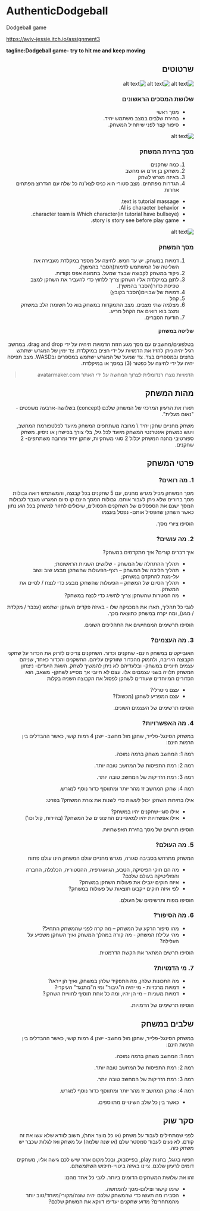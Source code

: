 # AuthenticDodgeball
Dodgeball game


https://aviv-jessie.itch.io/assignment3



**tagline:Dodgeball game- try to hit me and keep moving**

<div dir='rtl' lang='he'>
  
## שרטוטים
![alt text](https://github.com/Aviv-Jessie/AuthenticDodgeball/blob/main/doc/figure_1.png?raw=true)
![alt text](https://github.com/Aviv-Jessie/AuthenticDodgeball/blob/main/doc/figure_2.png?raw=true)
![alt text](https://github.com/Aviv-Jessie/AuthenticDodgeball/blob/main/doc/figure_3.png?raw=true)
### שלושת המסכים הראשונים
* מסך ראשי
* בחירת שלבים במצב משתמש יחיד.
* סיפור קצר לפני שיתחיל המשחק.

![alt text](https://github.com/Aviv-Jessie/AuthenticDodgeball/blob/main/doc/figure_4.png?raw=true)
### מסך בחירת המשחק
1. כמה שחקנים
2. משחקן בן אדם או מחשב
3. באיזה מגרש לשחק
4. הגדרות מפתחים. מצב סטורי הוא כניס לצא'נה כל שלה עם הגדרוצ מפתחים אחרות
* text is tutorial massage.
* AI is character behavior.
* character team is Which character(in tutorial have bullseye).
* story is story see before play game.

![alt text](https://github.com/Aviv-Jessie/AuthenticDodgeball/blob/main/doc/figure_5.png?raw=true)
### מסך המשחק
1. דמויות במשחק. יש עד חמש. לחיצה על מספר במקלדת מעבירה את השליטה של המשתמש לדמות(הסבר בהמשך).
2. ניקוד במשחק לקבוצה שבצד שמעל. בתמונה אפס נקודות.
3. לחצן במיקלדת אליו השחקן צריך ללחוץ כדי להעביר את השחקן למצב טפיסת כדור(הסבר בהמשך).
4. דמויות של שבויים(הסבר בקובץ)
5. קהל
6. מצלמה שתי מצבים. מצב התמקדות במשחק בוא כל תשומת הלב במשחק ומצב בוא רואים את הקהל מריע.
7. הודעת הסברים.
#### שליטה במשחק
בטלפונים/מחשבים עם מסך מגע הזזת הדמויות תיהיה על ידי drag and drop.
במחשב רגיל יהיה ניתן להזיז את הדמויות על ידי חצים במיקלדת.
צד ימין של המגרש ישתתש בחצים ובמספרים בצד.
צד שמעל של המגרש ישתמש במספרים ובWASD.
מצב תפיסה יהיה על ידי לחיצה על כפטור (3) במסך או במיקלדת.
> הדמויות נוצרו רנדומלית לצרוך המחשה על ידי האתר avatarmaker.com


## מהות המשחק


תארו את הרעיון המרכזי של המשחק שלכם
(concept) 
בשלושה-ארבעה משפטים - "נאום מעלית".

משחק מחניים שחקן יחיד \ מרובה משתתפים
המשחק מיועד לפלטפורמת המחשב, ויוגש כמשחק אינטרנטי
המשחק מיועד לכל גיל, בלי צורך בכישרון או ניסיון. משחק ספורטיבי מהנה
המשחק יכלול 2 סוגי משחקיות, שחקן יחיד ומרובה משתתפים- 2 שחקנים.



## פרטי המשחק


### 1. מה רואים?

מסך המשחק מכיל מגרש מחנים, עם 5 שחקנים בכל קבוצה, והמשתמש רואה גבולות מסך ברורים שלא ניתן לעבור אותם. גבולות המסך הינם קו סיום המגרש
מעבר לגבולות המסך ישנם את הספסלים של השחקנים הפסולים, שיכולים לחזור למשחק בכל רגע נתון כאשר  השחקן שהפסיל אותם- נפסל בעצמו


הוסיפו ציורי מסך. 


### 2. מה עושים?

איך דברים קורים? איך מתקדמים במשחק?

* תהליך ההתחלה של המשחק - שלושים השניות הראשונות;
*	תהליך הליבה של המשחק – רצף-הפעולות שהשחקן מבצע שוב ושוב על-מנת להתקדם במשחק;
*	תהליך הסיום של המשחק – הפעולות שהשחקן מבצע כדי לנצח / לסיים את המשחק.
* מה המטרות שהשחקן צריך להשיג כדי לנצח במשחק?

לגבי כל תהליך, תארו את המכניקה שלו - באיזה פקדים השחקן ישתמש (עכבר / מקלדת / מגע), ומה יקרה במשחק כתוצאה מכך.

הוסיפו תרשימים הממחישים את התהליכים השונים.


### 3. מה העצמים?



האובייקטים במשחק הינם- שחקנים וכדור. השחקנים צריכים לזרוק את הכדור על שחקני הקבוצה היריבה, ולחמוק מהכדור שזורקים עליהם.
החשקנים והכדור כאחד, שניהם עצמים חיוניים במשחק- ובלעדיהם לא ניתן להמשיך לשחק. השגת היעדים- ניצחון המשחק תלויה בשני עצמםים אלו.
עצם לא חיובי אך מסייע לשחקן- משאב, הוא הכדורים המיוחדים שעוזרים לשחקן לפסול את הקבוצה השניה בקלות


* עצם נייטרלי?
* עצם המפריע לשחקן (מכשול)?

הוסיפו תרשימים של העצמים השונים.


### 4. מה האפשרויות?

במשחק הסינגל-פלייר, שחקן מול מחשב- ישנן 4 רמות קושי, כאשר ההבדלים בין הרמות הינם:

רמה 1: המחשב משחק ברמה נמוכה. 

רמה 2: רמת התפיסות של המחשב טובה יותר. 

רמה 3: רמת הזריקות של המחשב טובה יותר. 

רמה 4: שחקן המחשב זז מהר יותר ומתווסף כדור נוסף למגרש.




אילו בחירות השחקן יכול לעשות כדי לשנות את צורת המשחק? בפרט:
* אילו סוגי-שחקנים יהיו במשחק?
* אילו אפשרויות יהיו למאפיינים החיצוניים של המשחק? (בהירות, קול וכו')

הוסיפו תרשים של מסך בחירת האפשרויות.


### 5. מה העולם?


המשחק מתרחש בסביבה סגורה, מגרש מחניים
עולם המשחק הינו עולם פתוח


* מה הם חוקי הפיסיקה, הטבע, הגיאוגרפיה, ההסטוריה, הכלכלה, החברה והפוליטיקה בעולם שלכם?
* איזה חוקים יגבילו את פעולות השחקן במשחק?
* לפי איזה חוקים ייקבעו תוצאות של פעולות במשחק?

הוסיפו מפות ותרשימים של העולם.


### 6.	מה הסיפור?
*	מהו סיפור הרקע של המשחק – מה קרה לפני שהמשחק התחיל?
*   מהי עלילת המשחק - מה קורה במהלך המשחק ואיך השחקן משפיע על העלילה?

הוסיפו תרשים המתאר את הקשת הדרמטית.


### 7.	מי הדמויות?

*   מה התכונות שלהן, מה התפקיד שלהן במשחק, ואיך הן ייראו?
*	דמויות מרכזיות -  מי יהיה ה"גיבור" ומי ה"מתנגד" העיקרי? 
*	דמויות משניות – מי הן יהיו, ומה כל אחת תוסיף לחוויית השחקן? 

הוסיפו תרשימים של הדמויות.

## שלבים במשחק


במשחק הסינגל-פלייר, שחקן מול מחשב- ישנן 4 רמות קושי, כאשר ההבדלים בין הרמות הינם:

רמה 1: המחשב משחק ברמה נמוכה. 

רמה 2: רמת התפיסות של המחשב טובה יותר. 

רמה 3: רמת הזריקות של המחשב טובה יותר. 

רמה 4: שחקן המחשב זז מהר יותר ומתווסף כדור נוסף למגרש.

* כאשר בין כל שלב השינויים מתווספים.


## סקר שוק

לפני שמתחילים לעבוד על משחק (או כל מוצר אחר), חשוב לוודא שלא עשו את זה קודם. לא נעים לעבוד סמסטר שלם (או שנה שלמה) על משחק ואז לגלות שכבר יש משחק כזה. 

חפשו בגוגל, בחנות play, בפייסבוק, ובכל מקום אחר שיש לכם גישה אליו, משחקים דומים לרעיון שלכם. ציינו באיזה ביטויי-חיפוש השתמשתם.

זהו את שלושת המשחקים הדומים ביותר. לגבי כל אחד מהם:

* שימו קישור וצילום-מסך להמחשה.
* הסבירו מה תעשו כדי שהמשחק שלכם יהיה שונה/מקורי/מיוחד/טוב יותר מהמתחרים?  מדוע שחקנים יעדיפו דווקא את המשחק שלכם?

</div>
